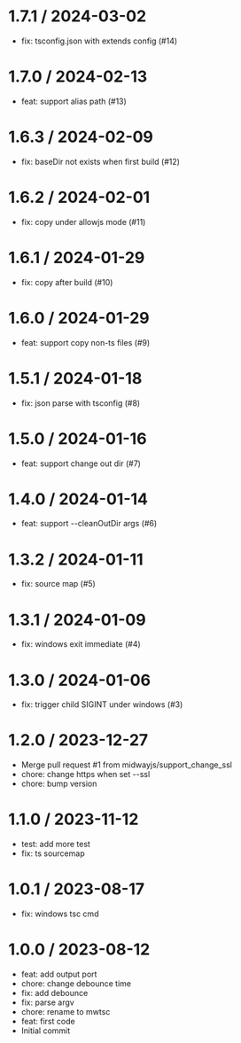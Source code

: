 
1.7.1 / 2024-03-02
==================

  * fix: tsconfig.json with extends config (#14)

1.7.0 / 2024-02-13
==================

  * feat: support alias path (#13)

1.6.3 / 2024-02-09
==================

  * fix: baseDir not exists when first build (#12)

1.6.2 / 2024-02-01
==================

  * fix: copy under allowjs mode (#11)


1.6.1 / 2024-01-29
==================

  * fix: copy after build (#10)

1.6.0 / 2024-01-29
==================

  * feat: support copy non-ts files (#9)

1.5.1 / 2024-01-18
==================

  * fix: json parse with tsconfig (#8)

1.5.0 / 2024-01-16
==================

  * feat: support change out dir (#7)

1.4.0 / 2024-01-14
==================

  * feat: support --cleanOutDir args (#6)

1.3.2 / 2024-01-11
==================

  * fix: source map (#5)

1.3.1 / 2024-01-09
==================

  * fix: windows exit immediate (#4)

1.3.0 / 2024-01-06
==================

  * fix: trigger child SIGINT under windows (#3)

1.2.0 / 2023-12-27
==================

  * Merge pull request #1 from midwayjs/support_change_ssl
  * chore: change https when set --ssl
  * chore: bump version

1.1.0 / 2023-11-12
==================

  * test: add more test
  * fix: ts sourcemap

1.0.1 / 2023-08-17
==================

  * fix: windows tsc cmd

1.0.0 / 2023-08-12
==================

  * feat: add output port
  * chore: change debounce time
  * fix: add debounce
  * fix: parse argv
  * chore: rename to mwtsc
  * feat: first code
  * Initial commit
